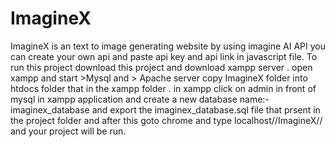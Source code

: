 # ImagineX
ImagineX is an text to image generating website
by using imagine AI API you can create your own api and paste api key and api link in javascript file.
To run this project download this project and download xampp server .
open xampp and start >Mysql and > Apache server
copy ImagineX folder into htdocs folder that in the xampp folder .
in xampp click on admin in front of mysql in xampp application 
and create a new database name:- imaginex_database and export the imaginex_database.sql file that prsent in the project folder
and after this goto chrome and type localhost//ImagineX// and your project will be run.
